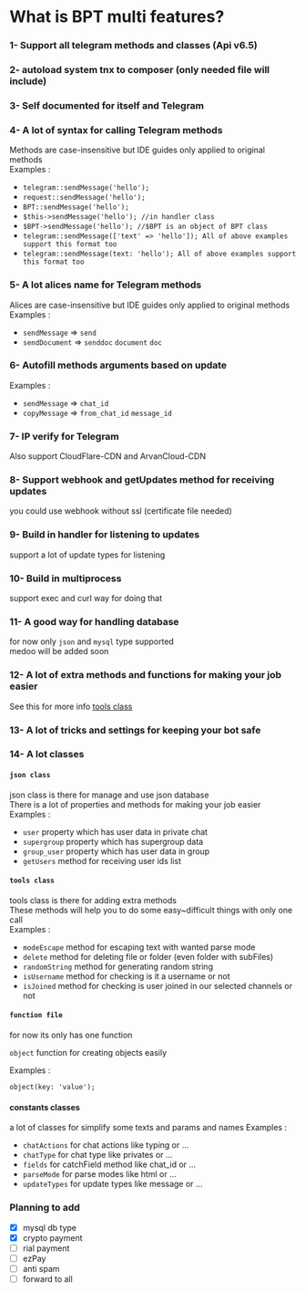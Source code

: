 # What is BPT multi features?

### 1- Support all telegram methods and classes (Api v6.5)

### 2- autoload system tnx to composer (only needed file will include)

### 3- Self documented for itself and Telegram

### 4- A lot of syntax for calling Telegram methods
Methods are case-insensitive but IDE guides only applied to original methods<br>
Examples :

* `telegram::sendMessage('hello');`
* `request::sendMessage('hello');`
* `BPT::sendMessage('hello');`
* `$this->sendMessage('hello'); //in handler class`
* `$BPT->sendMessage('hello'); //$BPT is an object of BPT class`
* `telegram::sendMessage(['text' => 'hello']); All of above examples support this format too`
* `telegram::sendMessage(text: 'hello'); All of above examples support this format too`

### 5- A lot alices name for Telegram methods
Alices are case-insensitive but IDE guides only applied to original methods<br>
Examples :

* `sendMessage` => `send`
* `sendDocument` => `senddoc` `document` `doc`

### 6- Autofill methods arguments based on update
Examples :
* `sendMessage` => `chat_id`
* `copyMessage` => `from_chat_id` `message_id`

### 7- IP verify for Telegram
Also support CloudFlare-CDN and ArvanCloud-CDN

### 8- Support webhook and getUpdates method for receiving updates
you could use webhook without ssl (certificate file needed)

### 9- Build in handler for listening to updates
support a lot of update types for listening

### 10- Build in multiprocess
support exec and curl way for doing that

### 11- A good way for handling database
for now only `json` and `mysql` type supported<br>
medoo will be added soon

### 12- A lot of extra methods and functions for making your job easier
See this for more info [tools class](#tools-class)

### 13- A lot of tricks and settings for keeping your bot safe

### 14- A lot classes

#### `json class`
json class is there for manage and use json database<br>
There is a lot of properties and methods for making your job easier<br>
Examples :

- `user` property which has user data in private chat
- `supergroup` property which has supergroup data
- `group_user` property which has user data in group
- `getUsers` method for receiving user ids list

#### `tools class`
tools class is there for adding extra methods<br>
These methods will help you to do some easy~difficult things with only one call<br>
Examples :

- `modeEscape` method for escaping text with wanted parse mode
- `delete` method for deleting file or folder (even folder with subFiles)
- `randomString` method for generating random string
- `isUsername` method for checking is it a username or not
- `isJoined` method for checking is user joined in our selected channels or not

#### `function file`
for now its only has one function

`object` function for creating objects easily

Examples :

`object(key: 'value');`

#### constants classes
a lot of classes for simplify some texts and params and names
Examples :

- `chatActions` for chat actions like typing or ...
- `chatType` for chat type like privates or ...
- `fields` for catchField method like chat_id or ...
- `parseMode` for parse modes like html or ...
- `updateTypes` for update types like message or ...


### Planning to add
- [x] mysql db type
- [x] crypto payment
- [ ] rial payment
- [ ] ezPay
- [ ] anti spam
- [ ] forward to all